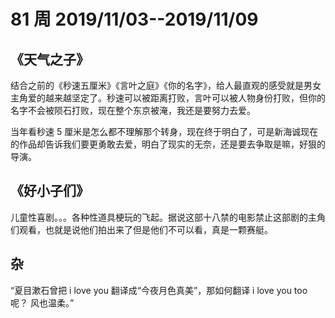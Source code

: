# 81 周 2019/11/03--2019/11/09

## 《天气之子》

结合之前的《秒速五厘米》《言叶之庭》《你的名字》，给人最直观的感受就是男女主角爱的越来越坚定了。秒速可以被距离打败，言叶可以被人物身份打败，但你的名字不会被陨石打败，现在整个东京被淹，我还是要努力去爱。

当年看秒速 5 厘米是怎么都不理解那个转身，现在终于明白了，可是新海诚现在的作品却告诉我们要更勇敢去爱，明白了现实的无奈，还是要去争取是嘛，好狠的导演。

## 《好小子们》

儿童性喜剧。。。各种性道具梗玩的飞起。据说这部十八禁的电影禁止这部剧的主角们观看，也就是说他们拍出来了但是他们不可以看，真是一颗赛艇。

## 杂

“夏目漱石曾把 i love you 翻译成“今夜月色真美”，那如何翻译 i love you too 呢？ 风也温柔。”

